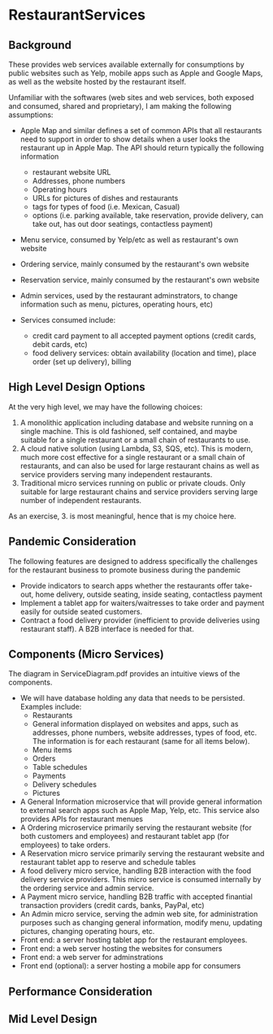# RestaurantServices

## Background


These provides web services available externally for consumptions by public websites such as Yelp, mobile apps such as Apple and Google Maps, as well as the website hosted by the restaurant itself.

Unfamiliar with the softwares (web sites and web services, both exposed and consumed, shared and proprietary), I am making the following assumptions:
* Apple Map and similar defines a set of common APIs that all restaurants need to support in order to show details when a user looks the restaurant up in Apple Map.
  The API should return typically the following information
  - restaurant website URL
  - Addresses, phone numbers
  - Operating hours
  - URLs for pictures of dishes and restaurants
  - tags for types of food (i.e. Mexican, Casual)
  - options (i.e. parking available, take reservation, provide delivery, can take out, has out door seatings, contactless payment)
* Menu service, consumed by Yelp/etc as well as restaurant's own website
* Ordering service, mainly consumed by the restaurant's own website
* Reservation service, mainly consumed by the restaurant's own website
* Admin services, used by the restaurant adminstrators, to change information such as menu, pictures, operating hours, etc)


* Services consumed include:
  - credit card payment to all accepted payment options (credit cards, debit cards, etc)
  - food delivery services: obtain availability (location and time), place order (set up delivery), billing
  
## High Level Design Options
At the very high level, we may have the following choices:

1. A monolithic application including database and website running on a single machine. This is old fashioned, self contained, and maybe suitable
  for a single restaurant or a small chain of restaurants to use.
2. A cloud native solution (using Lambda, S3, SQS, etc). This is modern, much more cost effective for a single restaurant or a small chain of restaurants,
  and can also be used for large restaurant chains as well as service providers serving many independent restaurants.
3. Traditional micro services running on public or private clouds. Only suitable for large restaurant chains and service providers serving large number
   of independent restaurants.

As an exercise, 3. is most meaningful, hence that is my choice here.

## Pandemic Consideration

The following features are designed to address specifically the challenges for the restaurant business to promote business during the pandemic
* Provide indicators to search apps whether the restaurants offer take-out, home delivery, outside seating, inside seating, contactless payment
* Implement a tablet app for waiters/waitresses to take order and payment easily for outside seated customers.
* Contract a food delivery provider (inefficient to provide deliveries using restaurant staff). A B2B interface is needed for that.

## Components (Micro Services)
The diagram in ServiceDiagram.pdf provides an intuitive views of the components.
* We will have database holding any data that needs to be persisted. Examples include:
  - Restaurants
  - General information displayed on websites and apps, such as addresses, phone numbers, website addresses, types of food, etc.
    The information is for each restaurant (same for all items below).
  - Menu items
  - Orders
  - Table schedules
  - Payments
  - Delivery schedules
  - Pictures
* A General Information microservice that will provide general information to external search apps such as Apple Map, Yelp, etc.
  This service also provides APIs for restaurant menues
* A Ordering microservice primarily serving the restaurant website (for both customers and employees) and restaurant tablet app (for employees) 
  to take orders. 
* A Reservation micro service primarily serving the restaurant website and restaurant tablet app to reserve and schedule tables
* A food delivery micro service, handling B2B interaction with the food delivery service providers. This micro service
  is consumed internally by the ordering service and admin service.
* A Payment micro service, handling B2B traffic with accepted finantial transaction providers (credit cards, banks, PayPal, etc)
* An Admin micro service, serving the admin web site, for administration purposes such as changing general information, modify menu,
  updating pictures, changing operating hours, etc.
* Front end: a server hosting tablet app for the restaurant employees.
* Front end: a web server hosting the websites for consumers
* Front end: a web server for adminstrations
* Front end (optional): a server hosting a mobile app for consumers

## Performance Consideration



## Mid Level Design
